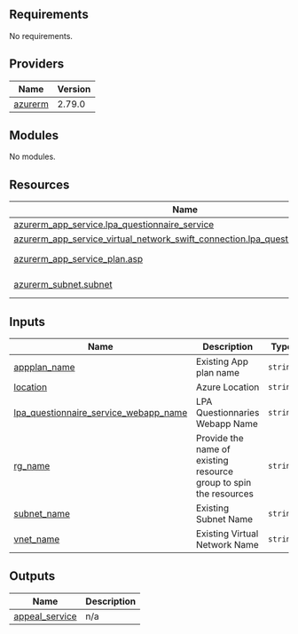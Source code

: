 <!-- BEGIN_TF_DOCS -->
## Requirements

No requirements.

## Providers

| Name | Version |
|------|---------|
| <a name="provider_azurerm"></a> [azurerm](#provider\_azurerm) | 2.79.0 |

## Modules

No modules.

## Resources

| Name | Type |
|------|------|
| [azurerm_app_service.lpa_questionnaire_service](https://registry.terraform.io/providers/hashicorp/azurerm/latest/docs/resources/app_service) | resource |
| [azurerm_app_service_virtual_network_swift_connection.lpa_questionnaire_service](https://registry.terraform.io/providers/hashicorp/azurerm/latest/docs/resources/app_service_virtual_network_swift_connection) | resource |
| [azurerm_app_service_plan.asp](https://registry.terraform.io/providers/hashicorp/azurerm/latest/docs/data-sources/app_service_plan) | data source |
| [azurerm_subnet.subnet](https://registry.terraform.io/providers/hashicorp/azurerm/latest/docs/data-sources/subnet) | data source |

## Inputs

| Name | Description | Type | Default | Required |
|------|-------------|------|---------|:--------:|
| <a name="input_appplan_name"></a> [appplan\_name](#input\_appplan\_name) | Existing App plan name | `string` | `"newdev-appplan"` | no |
| <a name="input_location"></a> [location](#input\_location) | Azure Location | `string` | `"UK South"` | no |
| <a name="input_lpa_questionnaire_service_webapp_name"></a> [lpa\_questionnaire\_service\_webapp\_name](#input\_lpa\_questionnaire\_service\_webapp\_name) | LPA Questionnaries Webapp Name | `string` | `"newdev-lpaquestionnaireserviceapi"` | no |
| <a name="input_rg_name"></a> [rg\_name](#input\_rg\_name) | Provide the name of existing resource group to spin the resources | `string` | `"Azure-rg"` | no |
| <a name="input_subnet_name"></a> [subnet\_name](#input\_subnet\_name) | Existing Subnet Name | `string` | `"newdev-subnet"` | no |
| <a name="input_vnet_name"></a> [vnet\_name](#input\_vnet\_name) | Existing Virtual Network Name | `string` | `"newdev-vnet"` | no |

## Outputs

| Name | Description |
|------|-------------|
| <a name="output_appeal_service"></a> [appeal\_service](#output\_appeal\_service) | n/a |
<!-- END_TF_DOCS -->